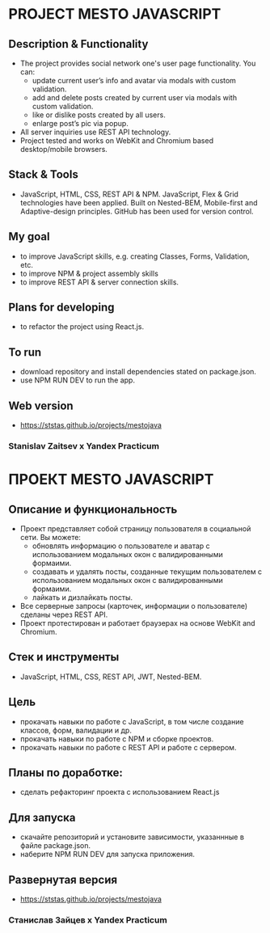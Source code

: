 # PROJECT MESTO JAVASCRIPT

## Description & Functionality
* The project provides social network one's user page functionality. 
  You can: 
  * update current user’s info and avatar via modals with custom validation.
  * add and delete posts created by current user via modals with custom validation. 
  * like or dislike posts created by all users.
  * enlarge post’s pic via popup.
* All server inquiries use REST API technology.
* Project tested and works on WebKit and Chromium based desktop/mobile browsers.

## Stack & Tools
* JavaScript, HTML, CSS, REST API & NPM. JavaScript, Flex & Grid technologies have been applied. Built on Nested-BEM, Mobile-first and Adaptive-design principles. GitHub has been used for version control.

## My goal
* to improve JavaScript skills, e.g. creating Classes, Forms, Validation, etc.
* to improve NPM & project assembly skills
* to improve REST API & server connection skills.


## Plans for developing
* to refactor the project using React.js.

## To run
* download repository and install dependencies stated on package.json.
* use NPM RUN DEV to run the app.

## Web version
* https://ststas.github.io/projects/mestojava

### Stanislav Zaitsev х Yandex Practicum 


# ПРОЕКТ MESTO JAVASCRIPT

## Описание и функциональность
* Проект представляет собой страницу пользователя в социальной сети.
  Вы можете:
  * обновлять информацию о пользователе и аватар с использованием модальных окон с валидированными формаими.
  * создавать и удалять посты, созданные текущим пользователем с использованием модальных окон с валидированными формаими.
  * лайкать и дизлайкать посты.
* Все серверные запросы (карточек, информации о пользователе) сделаны через REST API.
* Проект протестирован и работает браузерах на основе WebKit and Chromium.

## Стек и инструменты
* JavaScript, HTML, CSS, REST API, JWT, Nested-BEM.

## Цель
* прокачать навыки по работе с JavaScript, в том числе создание классов, форм, валидации и др.
* прокачать навыки по работе с NPM и сборке проектов.
* прокачать навыки по работе с REST API и работе с сервером.


## Планы по доработке:  
* сделать рефакторинг проекта с использованием React.js

## Для запуска
* скачайте репозиторий и установите зависимости, указаннные в файле package.json.
* наберите NPM RUN DEV для запуска приложения.

## Развернутая версия
* https://ststas.github.io/projects/mestojava

### Станислав Зайцев х Yandex Practicum